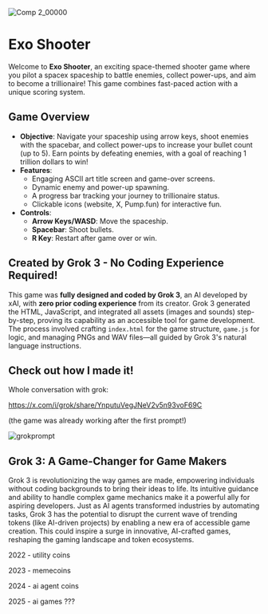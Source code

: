 ![Comp 2_00000](https://github.com/user-attachments/assets/d88a32d3-1fa5-438c-84df-9590453094e4)
# Exo Shooter

Welcome to **Exo Shooter**, an exciting space-themed shooter game where you pilot a spacex spaceship to battle enemies, collect power-ups, and aim to become a trillionaire! This game combines fast-paced action with a unique scoring system.

## Game Overview
- **Objective**: Navigate your spaceship using arrow keys, shoot enemies with the spacebar, and collect power-ups to increase your bullet count (up to 5). Earn points by defeating enemies, with a goal of reaching 1 trillion dollars to win!
- **Features**:
  - Engaging ASCII art title screen and game-over screens.
  - Dynamic enemy and power-up spawning.
  - A progress bar tracking your journey to trillionaire status.
  - Clickable icons (website, X, Pump.fun) for interactive fun.
- **Controls**:
  - **Arrow Keys/WASD**: Move the spaceship.
  - **Spacebar**: Shoot bullets.
  - **R Key**: Restart after game over or win.

## Created by Grok 3 - No Coding Experience Required!
This game was **fully designed and coded by Grok 3**, an AI developed by xAI, with **zero prior coding experience** from its creator. Grok 3 generated the HTML, JavaScript, and integrated all assets (images and sounds) step-by-step, proving its capability as an accessible tool for game development. The process involved crafting `index.html` for the game structure, `game.js` for logic, and managing PNGs and WAV files—all guided by Grok 3's natural language instructions.

## Check out how I made it! 
Whole conversation with grok:

https://x.com/i/grok/share/YnputuVegJNeV2v5n93voF69C

(the game was already working after the first prompt!)

![grokprompt](https://github.com/user-attachments/assets/313521f9-e58a-4f2d-b5e1-8f7b93ee8814)

## Grok 3: A Game-Changer for Game Makers
Grok 3 is revolutionizing the way games are made, empowering individuals without coding backgrounds to bring their ideas to life. Its intuitive guidance and ability to handle complex game mechanics make it a powerful ally for aspiring developers. Just as AI agents transformed industries by automating tasks, Grok 3 has the potential to disrupt the current wave of trending tokens (like AI-driven projects) by enabling a new era of accessible game creation. This could inspire a surge in innovative, AI-crafted games, reshaping the gaming landscape and token ecosystems.

2022 - utility coins

2023 - memecoins

2024 - ai agent coins

2025 - ai games ??? 
